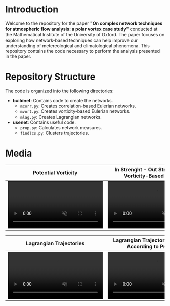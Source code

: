 # Introduction

Welcome to the repository for the paper **"On complex network techniques for atmospheric ﬂow analysis: a polar vortex case study"** conducted at the Mathematical Institute of the University of Oxford. The paper focuses on exploring how network-based techniques can help improve our understanding of metereological and climatological phenomena. This repository contains the code necessary to perform the analysis presented in the paper.

# Repository Structure

The code is organized into the following directories:

- **buildnet**: Contains code to create the networks.
  - `mcorr.py`: Creates correlation-based Eulerian networks.
  - `mvort.py`: Creates vorticity-based Eulerian networks.
  - `mlag.py`: Creates Lagrangian networks.
- **usenet**: Contains useful code.
  - `prop.py`: Calculates network measures.
  - `findlcs.py`: Clusters trajectories.

# Media

Potential Vorticity | In Strenght - Out Strength of the Vorticity-Based Network
:-: | :-:
<video src=https://github.com/user-attachments/assets/4fa87577-a5e3-4b21-9b32-852acee0d75c controls autoplay muted> <\video> | <video src=https://github.com/user-attachments/assets/fdb0b0fe-99fe-4a34-970d-1bb2548778f1 controls autoplay muted> <\video>

Lagrangian Trajectories | Lagrangian Trajectories Clustered According to Proximity
:-: | :-: 
<video src=https://github.com/user-attachments/assets/17d36431-ce27-448a-af05-0f8d5249b8b6 controls autoplay muted> <\video> | <video src=https://github.com/user-attachments/assets/42382279-5254-4979-ab38-09c8c7875432 controls autoplay muted> <\video>
